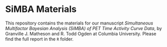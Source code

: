 # SiMBA Materials

This repository contains the materials for our manuscript *Simultaneous Multifactor Bayesian Analysis (SiMBA) of PET Time Activity Curve Data*, by Granville J. Matheson and R. Todd Ogden at Columbia University. Please find the full report in the `R` folder.